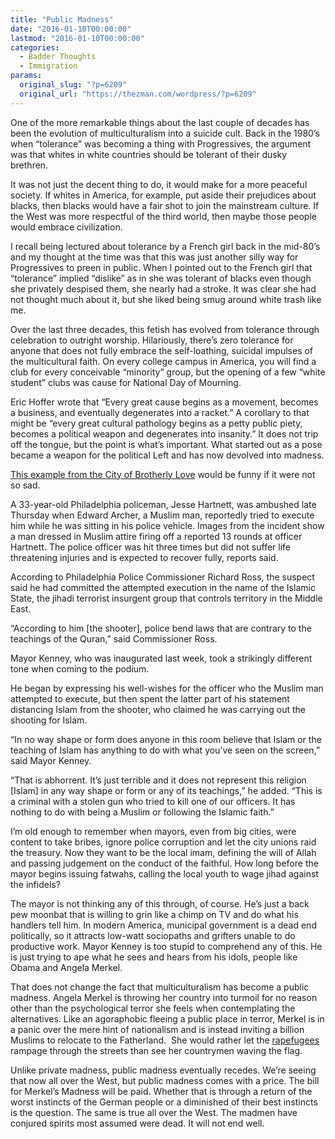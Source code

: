 ```yaml
---
title: "Public Madness"
date: "2016-01-10T00:00:00"
lastmod: "2016-01-10T00:00:00"
categories:
  - Badder Thoughts
  - Immigration
params:
  original_slug: "?p=6209"
  original_url: "https://thezman.com/wordpress/?p=6209"
---
```


One of the more remarkable things about the last couple of decades has
been the evolution of multiculturalism into a suicide cult. Back in the
1980’s when “tolerance” was becoming a thing with Progressives, the
argument was that whites in white countries should be tolerant of their
dusky brethren.

It was not just the decent thing to do, it would make for a more
peaceful society. If whites in America, for example, put aside their
prejudices about blacks, then blacks would have a fair shot to join the
mainstream culture. If the West was more respectful of the third world,
then maybe those people would embrace civilization.

I recall being lectured about tolerance by a French girl back in the
mid-80’s and my thought at the time was that this was just another silly
way for Progressives to preen in public. When I pointed out to the
French girl that “tolerance” implied “dislike” as in she was tolerant of
blacks even though she privately despised them, she nearly had a
stroke. It was clear she had not thought much about it, but she liked
being smug around white trash like me.

Over the last three decades, this fetish has evolved from tolerance
through celebration to outright worship. Hilariously, there’s zero
tolerance for anyone that does not fully embrace the self-loathing,
suicidal impulses of the multicultural faith. On every college campus in
America, you will find a club for every conceivable “minority” group,
but the opening of a few “white student” clubs was cause for National
Day of Mourning.

Eric Hoffer wrote that “Every great cause begins as a movement, becomes
a business, and eventually degenerates into a racket.” A corollary to
that might be “every great cultural pathology begins as a petty public
piety, becomes a political weapon and degenerates into insanity.” It
does not trip off the tongue, but the point is what’s important. What
started out as a pose became a weapon for the political Left and has now
devolved into madness.

[This example from the City of Brotherly
Love](http://www.breitbart.com/big-government/2016/01/08/philly-mayor-isis-cop-shooter-does-not-represent-islam/)
would be funny if it were not so sad.

A 33-year-old Philadelphia policeman, Jesse Hartnett, was ambushed late
Thursday when Edward Archer, a Muslim man, reportedly tried to execute
him while he was sitting in his police vehicle. Images from the incident
show a man dressed in Muslim attire firing off a reported 13 rounds at
officer Hartnett. The police officer was hit three times but did not
suffer life threatening injuries and is expected to recover fully,
reports said.

According to Philadelphia Police Commissioner Richard Ross, the suspect
said he had committed the attempted execution in the name of the Islamic
State, the jihadi terrorist insurgent group that controls territory in
the Middle East.

“According to him \[the shooter\], police bend laws that are contrary to
the teachings of the Quran,” said Commissioner Ross.

Mayor Kenney, who was inaugurated last week, took a strikingly different
tone when coming to the podium.

He began by expressing his well-wishes for the officer who the Muslim
man attempted to execute, but then spent the latter part of his
statement distancing Islam from the shooter, who claimed he was carrying
out the shooting for Islam.

“In no way shape or form does anyone in this room believe that Islam or
the teaching of Islam has anything to do with what you’ve seen on the
screen,” said Mayor Kenney.

“That is abhorrent. It’s just terrible and it does not represent this
religion \[Islam\] in any way shape or form or any of its teachings,” he
added. “This is a criminal with a stolen gun who tried to kill one of
our officers. It has nothing to do with being a Muslim or following the
Islamic faith.”

I’m old enough to remember when mayors, even from big cities, were
content to take bribes, ignore police corruption and let the city unions
raid the treasury. Now they want to be the local imam, defining the will
of Allah and passing judgement on the conduct of the faithful. How long
before the mayor begins issuing fatwahs, calling the local youth to wage
jihad against the infidels?

The mayor is not thinking any of this through, of course. He’s just a
back pew moonbat that is willing to grin like a chimp on TV and do what
his handlers tell him. In modern America, municipal government is a dead
end politically, so it attracts low-watt sociopaths and grifters unable
to do productive work. Mayor Kenney is too stupid to comprehend any of
this. He is just trying to ape what he sees and hears from his idols,
people like Obama and Angela Merkel.

That does not change the fact that multiculturalism has become a public
madness. Angela Merkel is throwing her country into turmoil for no
reason other than the psychological terror she feels when contemplating
the alternatives. Like an agoraphobic fleeing a public place in terror,
Merkel is in a panic over the mere hint of nationalism and is instead
inviting a billion Muslims to relocate to the Fatherland.  She would
rather let the
[rapefugees](http://nypost.com/2016/01/10/germans-slam-rapefugees-in-wake-of-mass-sexual-attack/)
rampage through the streets than see her countrymen waving the flag.

Unlike private madness, public madness eventually recedes. We’re seeing
that now all over the West, but public madness comes with a price. The
bill for Merkel’s Madness will be paid. Whether that is through a return
of the worst instincts of the German people or a diminished of their
best instincts is the question. The same is true all over the West. The
madmen have conjured spirits most assumed were dead. It will not end
well.

